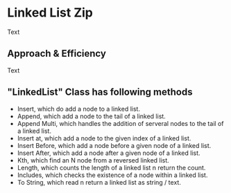 # Linked List Zip

Text

## Approach & Efficiency

Text

## "LinkedList" Class has following methods

- Insert, which do add a node to a linked list.
- Append, which add a node to the tail of a linked list.
- Append Multi, which handles the addition of serveral nodes to the tail of a linked list.
- Insert at, which add a node to the given index of a linked list.
- Insert Before, which add a node before a given node of a linked list.
- Insert After, which add a node after a given node of a linked list.
- Kth, which find an N node from a reversed linked list.
- Length, which counts the length of a linked list n return the count.
- Includes, which checks the existence of a node within a linked list.
- To String, which read n return a linked list as string / text.
